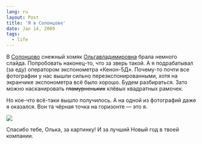 ```yaml
---
lang: ru
layout: Post
title: 'Я в Солонцове'
date: Jan 14, 2009
tags:
  - life
---
```


В [Солонцово](http://morning.photos/travel/solontsovo "Фотографии из Солонцова") снежный хомяк [Ольгавладимировна](http://airve.livejournal.com/ "Блог снежного хомяка Ольгивладимировны") брала немного слайда. Попробовать наконец-то, что за зверь такой. А я подрабатывал (за еду) оператором экспонометра «Кенон-5Д». Почему-то почти все фотографии у нас вышли сильно переэкспонированными, хотя на экранчике экспонометра всё было хорошо. Будем разбираться. Зато можно насканировать ~~гламурненьких~~ клёвых квадратных рамочек.

Но кое-что всё-таки вышло получилось. А на одной из фотографий даже я оказался. Вон та чёрная точка на горизонте — это я.

![](/images/blog/sapegin.jpg)

Спасибо тебе, Олька, за картинку! И за лучший Новый год в твоей компании.
